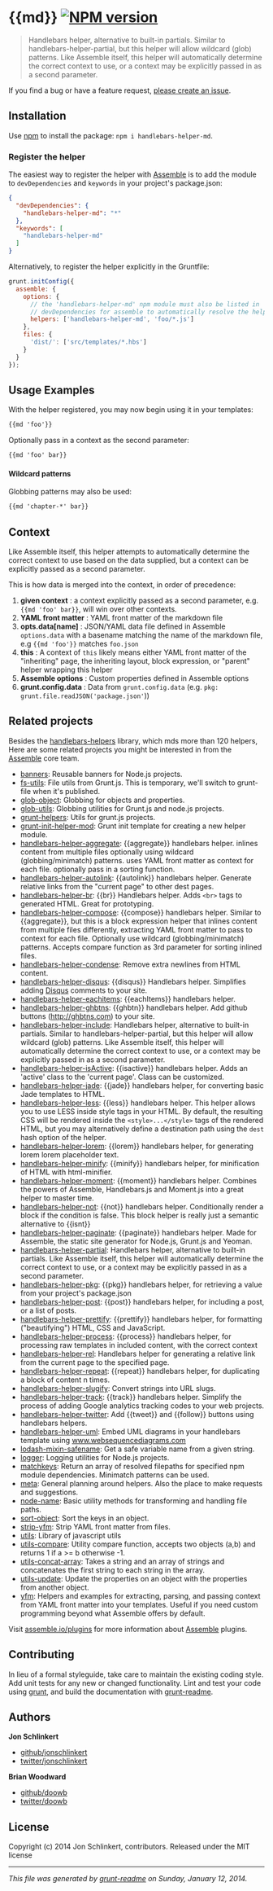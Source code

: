 # {{md}} [![NPM version](https://badge.fury.io/js/handlebars-helper-md.png)](http://badge.fury.io/js/handlebars-helper-md) 

> Handlebars helper, alternative to built-in partials. Similar to handlebars-helper-partial, but this helper will allow wildcard (glob) patterns. Like Assemble itself, this helper will automatically determine the correct context to use, or a context may be explicitly passed in as a second parameter.

If you find a bug or have a feature request, [please create an issue](https://github.com/helpers/handlebars-helper-md/issues).

## Installation
Use [npm](npmjs.org) to install the package: `npm i handlebars-helper-md`.

### Register the helper

The easiest way to register the helper with [Assemble](https://github.com/assemble/assemble) is to add the module to `devDependencies` and `keywords` in your project's package.json:

```json
{
  "devDependencies": {
    "handlebars-helper-md": "*"
  },
  "keywords": [
    "handlebars-helper-md"
  ]
}
```

Alternatively, to register the helper explicitly in the Gruntfile:

```javascript
grunt.initConfig({
  assemble: {
    options: {
      // the 'handlebars-helper-md' npm module must also be listed in
      // devDependencies for assemble to automatically resolve the helper
      helpers: ['handlebars-helper-md', 'foo/*.js']
    },
    files: {
      'dist/': ['src/templates/*.hbs']
    }
  }
});
```


## Usage Examples
With the helper registered, you may now begin using it in your templates:

```html
{{md 'foo'}}
```

Optionally pass in a context as the second parameter:

```html
{{md 'foo' bar}}
```

#### Wildcard patterns

Globbing patterns may also be used:

```html
{{md 'chapter-*' bar}}
```



## Context
Like Assemble itself, this helper attempts to automatically determine the correct context to use based on the data supplied, but a context can be explicitly passed as a second parameter.

This is how data is merged into the context, in order of precedence:

1. **given context**     : a context explicitly passed as a second parameter, e.g. `{{md 'foo' bar}}`, will win over other contexts.
1. **YAML front matter** : YAML front matter of the markdown file
1. **opts.data[name]**   : JSON/YAML data file defined in Assemble `options.data` with a basename matching the name of the markdown file, e.g `{{md 'foo'}}` matches `foo.json`
1. **this**              : A context of `this` likely means either YAML front matter of the "inheriting" page, the inheriting layout, block expression, or "parent" helper wrapping this helper
1. **Assemble options**  : Custom properties defined in Assemble options
1. **grunt.config.data** : Data from `grunt.config.data` (e.g. `pkg: grunt.file.readJSON('package.json'`))


## Related projects
Besides the [handlebars-helpers](https://github.com/assemble/handlebars-helpers) library, which mds more than 120 helpers, Here are some related projects you might be interested in from the [Assemble](http://assemble.io) core team.

+ [banners](https://github.com/helpers/banners): Reusable banners for Node.js projects. 
+ [fs-utils](https://github.com/helpers/fs-utils): File utils from Grunt.js. This is temporary, we'll switch to grunt-file when it's published. 
+ [glob-object](https://github.com/helpers/glob-object): Globbing for objects and properties. 
+ [glob-utils](https://github.com/helpers/glob-utils): Globbing utilities for Grunt.js and node.js projects. 
+ [grunt-helpers](https://github.com/helpers/grunt-helpers): Utils for grunt.js projects. 
+ [grunt-init-helper-mod](https://github.com/helpers/grunt-init-helper-mod): Grunt init template for creating a new helper module. 
+ [handlebars-helper-aggregate](https://github.com/helpers/handlebars-helper-aggregate): {{aggregate}} handlebars helper. inlines content from multiple files optionally using wildcard (globbing/minimatch) patterns. uses YAML front matter as context for each file. optionally pass in a sorting function. 
+ [handlebars-helper-autolink](https://github.com/helpers/handlebars-helper-autolink): {{autolink}} handlebars helper. Generate relative links from the "current page" to other dest pages. 
+ [handlebars-helper-br](https://github.com/helpers/handlebars-helper-br): {{br}} Handlebars helper. Adds `<br>` tags to generated HTML. Great for prototyping. 
+ [handlebars-helper-compose](https://github.com/helpers/handlebars-helper-compose): {{compose}} handlebars helper. Similar to {{aggregate}}, but this is a block expression helper that inlines content from multiple files differently, extracting YAML front matter to pass to context for each file. Optionally use wildcard (globbing/minimatch) patterns. Accepts compare function as 3rd parameter for sorting inlined files. 
+ [handlebars-helper-condense](https://github.com/helpers/handlebars-helper-condense): Remove extra newlines from HTML content. 
+ [handlebars-helper-disqus](https://github.com/helpers/handlebars-helper-disqus): {{disqus}} Handlebars helper. Simplifies adding [Disqus](https://disqus.com/) comments to your site. 
+ [handlebars-helper-eachitems](https://github.com/helpers/handlebars-helper-eachitems): {{eachItems}} handlebars helper. 
+ [handlebars-helper-ghbtns](https://github.com/helpers/handlebars-helper-ghbtns): {{ghbtn}} handlebars helper. Add github buttons (http://ghbtns.com) to your site. 
+ [handlebars-helper-include](https://github.com/helpers/handlebars-helper-include): Handlebars helper, alternative to built-in partials. Similar to handlebars-helper-partial, but this helper will allow wildcard (glob) patterns. Like Assemble itself, this helper will automatically determine the correct context to use, or a context may be explicitly passed in as a second parameter. 
+ [handlebars-helper-isActive](https://github.com/helpers/handlebars-helper-isActive): {{isactive}} handlebars helper. Adds an 'active' class to the 'current page'. Class can be customized. 
+ [handlebars-helper-jade](https://github.com/helpers/handlebars-helper-jade): {{jade}} handlebars helper, for converting basic Jade templates to HTML.  
+ [handlebars-helper-less](https://github.com/helpers/handlebars-helper-less): {{less}} handlebars helper. This helper allows you to use LESS inside style tags in your HTML. By default, the resulting CSS will be rendered inside the `<style>...</style>` tags of the rendered HTML, but you may alternatively define a destination path using the `dest` hash option of the helper. 
+ [handlebars-helper-lorem](https://github.com/helpers/handlebars-helper-lorem): {{lorem}} handlebars helper, for generating lorem lorem placeholder text. 
+ [handlebars-helper-minify](https://github.com/helpers/handlebars-helper-minify): {{minify}} handlebars helper, for minification of HTML with html-minifier. 
+ [handlebars-helper-moment](https://github.com/helpers/handlebars-helper-moment): {{moment}} handlebars helper. Combines the powers of Assemble, Handlebars.js and Moment.js into a great helper to master time. 
+ [handlebars-helper-not](https://github.com/helpers/handlebars-helper-not): {{not}} handlebars helper. Conditionally render a block if the condition is false. This block helper is really just a semantic alternative to {{isnt}} 
+ [handlebars-helper-paginate](https://github.com/helpers/handlebars-helper-paginate): {{paginate}} handlebars helper. Made for Assemble, the static site generator for Node.js, Grunt.js and Yeoman. 
+ [handlebars-helper-partial](https://github.com/helpers/handlebars-helper-partial): Handlebars helper, alternative to built-in partials. Like Assemble itself, this helper will automatically determine the correct context to use, or a context may be explicitly passed in as a second parameter. 
+ [handlebars-helper-pkg](https://github.com/helpers/handlebars-helper-pkg): {{pkg}} handlebars helper, for retrieving a value from your project's package.json 
+ [handlebars-helper-post](https://github.com/helpers/handlebars-helper-post): {{post}} handlebars helper, for including a post, or a list of posts. 
+ [handlebars-helper-prettify](https://github.com/helpers/handlebars-helper-prettify): {{prettify}} handlebars helper, for formatting ("beautifying") HTML, CSS and JavaScript.      
+ [handlebars-helper-process](https://github.com/helpers/handlebars-helper-process): {{process}} handlebars helper, for processing raw templates in included content, with the correct context 
+ [handlebars-helper-rel](https://github.com/helpers/handlebars-helper-rel): Handlebars helper for generating a relative link from the current page to the specified page. 
+ [handlebars-helper-repeat](https://github.com/helpers/handlebars-helper-repeat): {{repeat}} handlebars helper, for duplicating a block of content n times. 
+ [handlebars-helper-slugify](https://github.com/helpers/handlebars-helper-slugify): Convert strings into URL slugs. 
+ [handlebars-helper-track](https://github.com/helpers/handlebars-helper-track): {{track}} handlebars helper. Simplify the process of adding Google analytics tracking codes to your web projects. 
+ [handlebars-helper-twitter](https://github.com/helpers/handlebars-helper-twitter): Add {{tweet}} and {{follow}} buttons using handlebars helpers. 
+ [handlebars-helper-uml](https://github.com/helpers/handlebars-helper-uml): Embed UML diagrams in your handlebars template using www.websequencediagrams.com 
+ [lodash-mixin-safename](https://github.com/helpers/lodash-mixin-safename): Get a safe variable name from a given string. 
+ [logger](https://github.com/helpers/logger): Logging utilities for Node.js projects. 
+ [matchkeys](https://github.com/helpers/matchkeys): Return an array of resolved filepaths for specified npm module dependencies. Minimatch patterns can be used. 
+ [meta](https://github.com/helpers/meta): General planning around helpers. Also the place to make requests and suggestions. 
+ [node-name](https://github.com/helpers/node-name): Basic utility methods for transforming and handling file paths. 
+ [sort-object](https://github.com/helpers/sort-object): Sort the keys in an object. 
+ [strip-yfm](https://github.com/helpers/strip-yfm): Strip YAML front matter from files. 
+ [utils](https://github.com/helpers/utils): Library of javascript utils 
+ [utils-compare](https://github.com/helpers/utils-compare): Utility compare function, accepts two objects (a,b) and returns 1 if a >= b otherwise -1. 
+ [utils-concat-array](https://github.com/helpers/utils-concat-array): Takes a string and an array of strings and concatenates the first string to each string in the array. 
+ [utils-update](https://github.com/helpers/utils-update): Update the properties on an object with the properties from another object. 
+ [yfm](https://github.com/helpers/yfm): Helpers and examples for extracting, parsing, and passing context from YAML front matter into your templates. Useful if you need custom programming beyond what Assemble offers by default. 

Visit [assemble.io/plugins](http:/assemble.io/plugins/) for more information about [Assemble](http:/assemble.io/) plugins.



## Contributing
In lieu of a formal styleguide, take care to maintain the existing coding style. Add unit tests for any new or changed functionality. Lint and test your code using [grunt][], and build the documentation with [grunt-readme](https://github.com/assemble/grunt-readme).



## Authors

**Jon Schlinkert**

+ [github/jonschlinkert](https://github.com/jonschlinkert)
+ [twitter/jonschlinkert](http://twitter.com/jonschlinkert)

**Brian Woodward**

+ [github/doowb](https://github.com/doowb)
+ [twitter/doowb](http://twitter.com/jonschlinkert)


## License
Copyright (c) 2014 Jon Schlinkert, contributors.
Released under the MIT license

***

_This file was generated by [grunt-readme](https://github.com/assemble/grunt-readme) on Sunday, January 12, 2014._

[grunt]: http://gruntjs.com/
[Getting Started]: https://github.com/gruntjs/grunt/blob/devel/docs/getting_started.md
[package.json]: https://npmjs.org/doc/json.html
